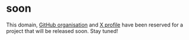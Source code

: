 # soon

This domain, [GitHub organisation](https://github.com/lemicoin) and [X profile](https://x.com/lemicoin) have been reserved for a project that will be released soon. Stay tuned!
